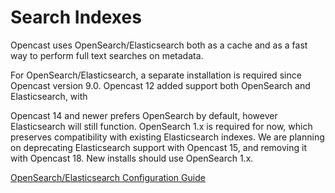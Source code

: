 Search Indexes
==============

Opencast uses OpenSearch/Elasticsearch both as a cache and as a fast way to perform full text searches on metadata.

For OpenSearch/Elasticsearch, a separate installation is required since Opencast version 9.0.  Opencast 12 added support
both OpenSearch and Elasticsearch, with 

Opencast 14 and newer prefers OpenSearch by default, however Elasticsearch will still function.  OpenSearch 1.x is
required for now, which preserves compatibility with existing Elasticsearch indexes.  We are planning on deprecating
Elasticsearch support with Opencast 15, and removing it with Opencast 18.  New installs should use OpenSearch 1.x.

[OpenSearch/Elasticsearch Configuration Guide](elasticsearch.md)
